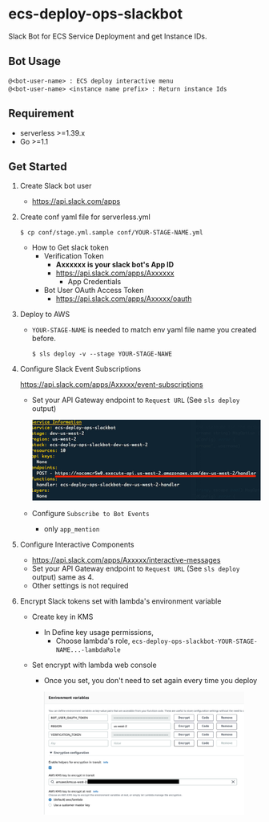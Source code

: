 # ecs-deploy-ops-slackbot

Slack Bot for ECS Service Deployment and get Instance IDs.

## Bot Usage

```
@<bot-user-name> : ECS deploy interactive menu
@<bot-user-name> <instance name prefix> : Return instance Ids
```

## Requirement

- serverless >=1.39.x
- Go >=1.1

## Get Started

1. Create Slack bot user
   - https://api.slack.com/apps
2. Create conf yaml file for serverless.yml

   ```
   $ cp conf/stage.yml.sample conf/YOUR-STAGE-NAME.yml
   ```

   - How to Get slack token
     - Verification Token
       - **Axxxxxx is your slack bot's App ID**
       - https://api.slack.com/apps/Axxxxxx
         - App Credentials
     - Bot User OAuth Access Token
       - https://api.slack.com/apps/Axxxxx/oauth

3. Deploy to AWS

   - `YOUR-STAGE-NAME` is needed to match env yaml file name you created before.

     ```
     $ sls deploy -v --stage YOUR-STAGE-NAWE
     ```

4. Configure Slack Event Subscriptions

   https://api.slack.com/apps/Axxxxx/event-subscriptions

   - Set your API Gateway endpoint to `Request URL` (See `sls deploy` output)

     <img src="./pic/url.png">

   - Configure `Subscribe to Bot Events`
     - only `app_mention`

5. Configure Interactive Components

   - https://api.slack.com/apps/Axxxxx/interactive-messages
   - Set your API Gateway endpoint to `Request URL` (See `sls deploy` output) same as 4.
   - Other settings is not required

6. Encrypt Slack tokens set with lambda's environment variable

   - Create key in KMS
     - In Define key usage permissions,
       - Choose lambda's role, `ecs-deploy-ops-slackbot-YOUR-STAGE-NAME...-lambdaRole`
   - Set encrypt with lambda web console

     - Once you set, you don't need to set again every time you deploy

       <img src="./pic/encrypt.png" width=400>
